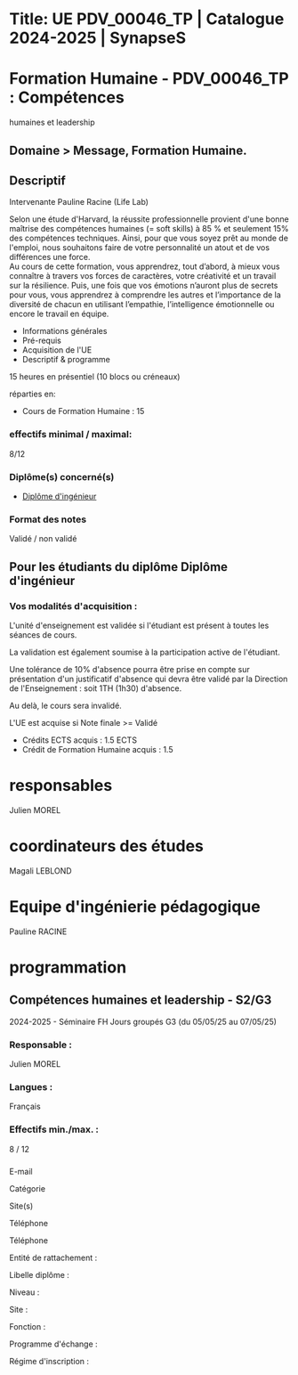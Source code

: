 # Title: UE PDV_00046_TP | Catalogue 2024-2025 | SynapseS

#  [ ](/catalogue/2024-2025) Formation Humaine \- PDV_00046_TP : Compétences
humaines et leadership

## Domaine > Message, Formation Humaine.

## Descriptif

Intervenante Pauline Racine (Life Lab)

Selon une étude d'Harvard, la réussite professionnelle provient d'une bonne
maîtrise des compétences humaines (= soft skills) à 85 % et seulement 15% des
compétences techniques. Ainsi, pour que vous soyez prêt au monde de l'emploi,
nous souhaitons faire de votre personnalité un atout et de vos différences une
force.  
Au cours de cette formation, vous apprendrez, tout d’abord, à mieux vous
connaître à travers vos forces de caractères, votre créativité et un travail
sur la résilience. Puis, une fois que vos émotions n’auront plus de secrets
pour vous, vous apprendrez à comprendre les autres et l’importance de la
diversité de chacun en utilisant l’empathie, l’intelligence émotionnelle ou
encore le travail en équipe.

  * Informations générales
  * Pré-requis
  * Acquisition de l'UE
  * Descriptif & programme

15 heures en présentiel (10 blocs ou créneaux)

réparties en:

  * Cours de Formation Humaine : 15

### effectifs minimal / maximal:

8/12

### Diplôme(s) concerné(s)

  * [Diplôme d'ingénieur](/catalogue/2024-2025/diplome/4/ING-diplome-d-ingenieur)

### Format des notes

Validé / non validé

## Pour les étudiants du diplôme Diplôme d'ingénieur

### Vos modalités d'acquisition :

L'unité d'enseignement est validée si l'étudiant est présent à toutes les
séances de cours.

La validation est également soumise à la participation active de l'étudiant.

  
Une tolérance de 10% d'absence pourra être prise en compte sur présentation
d'un justificatif d'absence qui devra être validé par la Direction de
l'Enseignement : soit 1TH (1h30) d'absence.

Au delà, le cours sera invalidé.

L'UE est acquise si Note finale >= Validé

  * Crédits ECTS acquis : 1.5 ECTS
  * Crédit de Formation Humaine acquis : 1.5

# responsables

Julien MOREL

# coordinateurs des études

Magali LEBLOND

# Equipe d'ingénierie pédagogique

Pauline RACINE

# programmation

## Compétences humaines et leadership - S2/G3

2024-2025 - Séminaire FH Jours groupés G3 (du 05/05/25 au 07/05/25)

### Responsable :

Julien MOREL

### Langues :

Français

### Effectifs min./max. :

8 / 12

###

E-mail

Catégorie

Site(s)

Téléphone

Téléphone

Entité de rattachement :

Libelle diplôme :

Niveau :

Site :

Fonction :

Programme d'échange :

Régime d'inscription :

